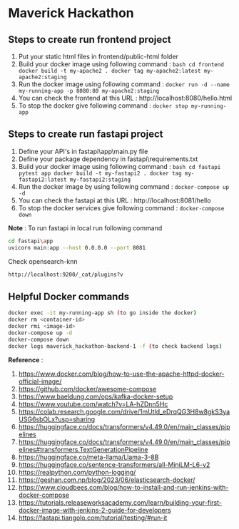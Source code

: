 # Maverick Hackathon

## Steps to create run frontend project

1. Put your static html files in frontend/public-html folder
2. Build your docker image using following command : 
        ```bash
        cd frontend
        docker build -t my-apache2 .
        docker tag my-apache2:latest my-apache2:staging
        ```
3. Run the docker image using following command : `docker run -d --name my-running-app -p 8080:80 my-apache2:staging`
4. You can check the frontend at this URL : http://localhost:8080/hello.html
5. To stop the docker give following command : `docker stop my-running-app`

## Steps to create run fastapi project

1. Define your API's in fastapi\app\main.py file
2. Define your package dependency in fastapi\requirements.txt
3. Build your docker image using following command : 
        ```bash
        cd fastapi
        pytest app
        docker build -t my-fastapi2 .
        docker tag my-fastapi2:latest my-fastapi2:staging     
        ```
4. Run the docker image by using following command : `docker-compose up -d`
5. You can check the fastapi at this URL : http://localhost:8081/hello
6. To stop the docker services give following command : `docker-compose down`

**Note** : To run fastapi in local run following command
```bash
cd fastapi\app
uvicorn main:app --host 0.0.0.0 --port 8081
```

Check opensearch-knn
```bash
http://localhost:9200/_cat/plugins?v
```

## Helpful Docker commands

```bash
docker exec -it my-running-app sh (to go inside the docker) 
docker rm <container-id>
docker rmi <image-id>
docker-compose up -d 
docker-compose down
docker logs maverick_hackathon-backend-1 -f (to check backend logs)
```

**Reference** : 
1. https://www.docker.com/blog/how-to-use-the-apache-httpd-docker-official-image/
2. https://github.com/docker/awesome-compose
3. https://www.baeldung.com/ops/kafka-docker-setup
4. https://www.youtube.com/watch?v=LA-hZDnn5Hc
5. https://colab.research.google.com/drive/1mUtld_eDrqQG3H8w8gkS3yaUSG6sbOLx?usp=sharing
6. https://huggingface.co/docs/transformers/v4.49.0/en/main_classes/pipelines
7. https://huggingface.co/docs/transformers/v4.49.0/en/main_classes/pipelines#transformers.TextGenerationPipeline
8. https://huggingface.co/meta-llama/Llama-3-8B
9. https://huggingface.co/sentence-transformers/all-MiniLM-L6-v2
10. https://realpython.com/python-logging/
11. https://geshan.com.np/blog/2023/06/elasticsearch-docker/
12. https://www.cloudbees.com/blog/how-to-install-and-run-jenkins-with-docker-compose
13. https://tutorials.releaseworksacademy.com/learn/building-your-first-docker-image-with-jenkins-2-guide-for-developers
14. https://fastapi.tiangolo.com/tutorial/testing/#run-it